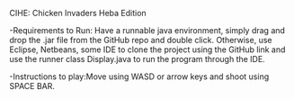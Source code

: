 CIHE: Chicken Invaders Heba Edition 

-Requirements to Run: Have a runnable java environment, simply drag and drop the .jar file from the GitHub repo and double click. Otherwise, use Eclipse, Netbeans, some IDE to clone the project using the GitHub link and use the runner class Display.java to run the program through the IDE.

-Instructions to play:Move using WASD or arrow keys and shoot using SPACE BAR.
